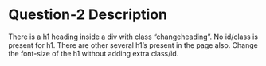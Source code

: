# Question-2 Description

There is a h1 heading inside a div with class “changeheading”. No id/class is present for h1. There are other several h1’s present in the page also. Change the font-size of the h1 without adding extra class/id.
